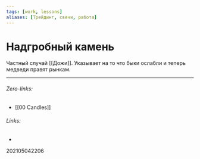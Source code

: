 ```yaml
---
tags: [work, lessons]
aliases: [Трейдинг, свечи, работа]
---
```

# Надгробный камень
Частный случай [[Дожи]]. Указывает на то что быки ослабли и теперь медведи правят рынкам.
___
###### Zero-links:
- [[00 Candles]]

###### Links:
-

202105042206